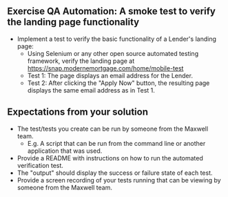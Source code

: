 ## Exercise QA Automation: A smoke test to verify the landing page functionality

* Implement a test to verify the basic functionality of a Lender's landing page:
  * Using Selenium or any other open source automated testing framework, verify the landing page at https://snap.modernemortgage.com/home/mobile-test
  * Test 1: The page displays an email address for the Lender.
  * Test 2: After clicking the "Apply Now" button, the resulting page displays the same email address as in Test 1.

## Expectations from your solution
* The test/tests you create can be run by someone from the Maxwell team.
  * E.g. A script that can be run from the command line or another application that was used.
* Provide a README with instructions on how to run the automated verification test.
* The "output" should display the success or failure state of each test.
* Provide a screen recording of your tests running that can be viewing by someone from the Maxwell team. 
